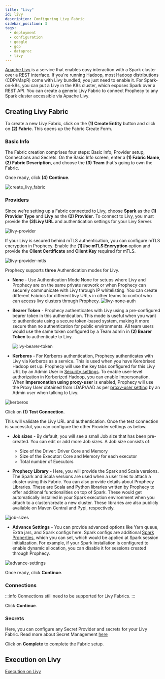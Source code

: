 ```yaml
---
title: "Livy"
id: livy
description: Configuring Livy Fabric
sidebar_position: 3
tags:
  - deployment
  - configuration
  - google
  - gcp
  - dataproc
  - livy
---
```


[Apache Livy](https://livy.apache.org/) is a service that enables easy interaction with a Spark cluster over a REST interface. If you're running Hadoop, most Hadoop distributions (CDP/MapR) come with Livy bundled; you just need to enable it. For Spark-on-k8s, you can put a Livy in the K8s cluster, which exposes Spark over a REST API.
You can create a generic Livy Fabric to connect Prophecy to any Spark cluster accessible via Apache Livy.

## Creating Livy Fabric

To create a new Livy Fabric, click on the **(1) Create Entity** button and click on **(2) Fabric**. This opens up the Fabric Create Form.

### Basic Info

The Fabric creation comprises four steps: Basic Info, Provider setup, Connections and Secrets.
On the Basic Info screen, enter a **(1) Fabric Name**, **(2) Fabric Description**, and choose the **(3) Team** that's going to own the Fabric.

Once ready, click **(4) Continue**.

![create_livy_fabric](img/create-livy-fabric1.png)

### Providers

Since we're setting up a Fabric connected to Livy, choose **Spark** as the **(1) Provider Type** and **Livy** as the **(2) Provider**.
To connect to Livy, you must provide the **(3)Livy URL** and authentication settings for your Livy Server.

![livy-provider](img/livy-provider-1.png)

If your Livy is secured behind mTLS authentication, you can configure mTLS encryption in Prophecy. Enable the **(1)Use mTLS Encryption** option and provide the **Client Certificate** and **Client Key** required for mTLS.

![livy-provider-mtls](img/livy-provider-mtls.png)

Prophecy supports **three** Authentication modes for Livy.

- **None** -
  Use Authentication Mode None for setups where Livy and Prophecy are on the same private network or when Prophecy can securely communicate with Livy through IP whitelisting.
  You can create different Fabrics for different livy URLs in other teams to control who can access livy clusters through Prophecy.
  ![livy-none-auth](img/livy-none-auth.png)

- **Bearer Token** -
  Prophecy authenticates with Livy using a pre-configured bearer token in this authentication. This mode is useful when you want to authenticate using a secure token-based system, making it more secure than no authentication for public environments. All team users would use the same token configured by a Team admin in **(2) Bearer Token** to authenticate to Livy.

  ![livy-bearer-token](img/livy-bearer-token.png)

- **Kerberos** -
  For Kerberos authentication, Prophecy authenticates with Livy via Kerberos as a service.
  This is used when you have Kerebrised Hadoop set up. Prophecy will use the key tabs configured for this Livy URL by an Admin User in [Security settings](docs/administration/authentication/security-settings.md#keytabs-for-kerberos-authentication).
  To enable user-level authorization in Kerberized Hadoop, you can enable Impersonation. When **Impersonation using proxy-user** is enabled, Prophecy will use the Proxy User obtained from LDAP/AAD as per [proxy-user setting](docs/administration/authentication/security-settings.md#proxy-user-settings-per-user) by an Admin user when talking to Livy.

![kerberos](img/kerberos-settings.png)

Click on **(1) Test Connection**.

This will validate the Livy URL and authentication. Once the test connection is successful, you can configure the other Provider settings as below.

- **Job sizes** -
  By default, you will see a small Job size that has been pre-created. You can edit or add more Job sizes. A Job size consists of:

  - Size of the Driver: Driver Core and Memory
  - Size of the Executor: Core and Memory for each executor
  - Total number of Executors

- **Prophecy Library** -
  Here, you will provide the Spark and Scala versions. The Spark and Scala versions are used when a user tries to attach a cluster using this Fabric.
  You can also provide details about Prophecy Libraries. These are Scala and Python libraries written by Prophecy to offer additional functionalities on top of Spark. These would get automatically installed in your Spark execution environment when you attach to a cluster/create a new cluster. These libraries are also publicly available on Maven Central and Pypi, respectively.

![job-sizes](img/job-size-livy.png)

- **Advance Settings** -
  You can provide advanced options like Yarn queue, Extra jars, and Spark configs here. Spark configs are additional [Spark Properties](https://spark.apache.org/docs/latest/configuration.html#available-properties), which you can set, which would be applied at Spark session initialization. For example, if your Spark installation is configured to enable dynamic allocation, you can disable it for sessions created through Prophecy.

![advance-settings](img/advance-settings-livy.png)

Once ready, click **Continue**.

### Connections

:::info
Connections still need to be supported for Livy Fabrics.
:::

Click **Continue**.

### Secrets

Here, you can configure any Secret Provider and secrets for your Livy Fabric. Read more about Secret Management [here](/docs/administration/secret-management/secret-management.md)

Click on **Complete** to complete the Fabric setup.

## Execution on Livy

[Execution on Livy](/docs/Spark/execution/execution-metrics-on-livy.md)
